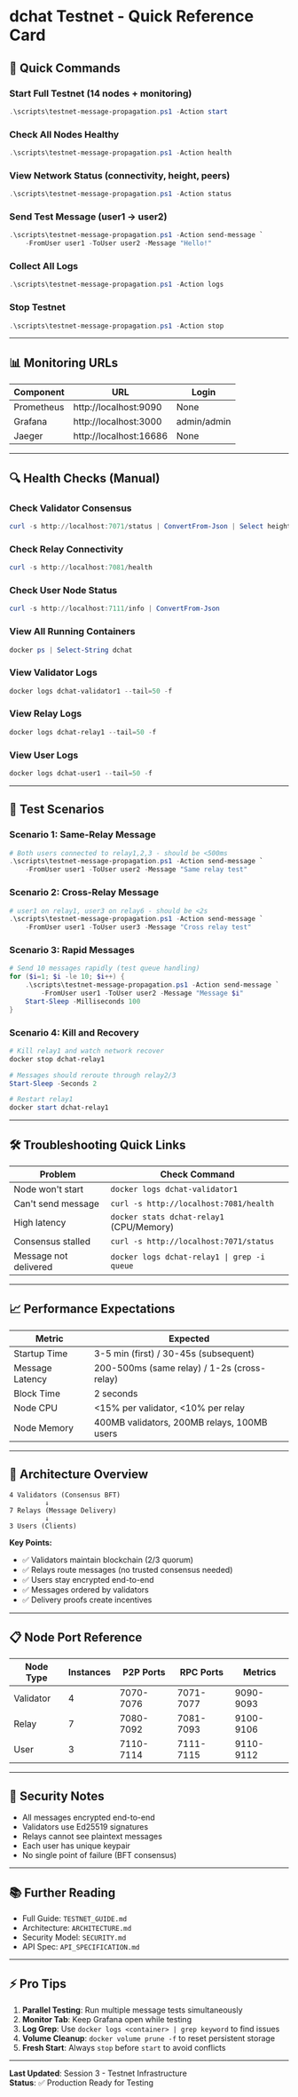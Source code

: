 # dchat Testnet - Quick Reference Card

## 🚀 Quick Commands

### Start Full Testnet (14 nodes + monitoring)
```powershell
.\scripts\testnet-message-propagation.ps1 -Action start
```

### Check All Nodes Healthy
```powershell
.\scripts\testnet-message-propagation.ps1 -Action health
```

### View Network Status (connectivity, height, peers)
```powershell
.\scripts\testnet-message-propagation.ps1 -Action status
```

### Send Test Message (user1 → user2)
```powershell
.\scripts\testnet-message-propagation.ps1 -Action send-message `
    -FromUser user1 -ToUser user2 -Message "Hello!"
```

### Collect All Logs
```powershell
.\scripts\testnet-message-propagation.ps1 -Action logs
```

### Stop Testnet
```powershell
.\scripts\testnet-message-propagation.ps1 -Action stop
```

---

## 📊 Monitoring URLs

| Component | URL | Login |
|-----------|-----|-------|
| Prometheus | http://localhost:9090 | None |
| Grafana | http://localhost:3000 | admin/admin |
| Jaeger | http://localhost:16686 | None |

---

## 🔍 Health Checks (Manual)

### Check Validator Consensus
```powershell
curl -s http://localhost:7071/status | ConvertFrom-Json | Select height, peers
```

### Check Relay Connectivity
```powershell
curl -s http://localhost:7081/health
```

### Check User Node Status
```powershell
curl -s http://localhost:7111/info | ConvertFrom-Json
```

### View All Running Containers
```powershell
docker ps | Select-String dchat
```

### View Validator Logs
```powershell
docker logs dchat-validator1 --tail=50 -f
```

### View Relay Logs
```powershell
docker logs dchat-relay1 --tail=50 -f
```

### View User Logs
```powershell
docker logs dchat-user1 --tail=50 -f
```

---

## 📝 Test Scenarios

### Scenario 1: Same-Relay Message
```powershell
# Both users connected to relay1,2,3 - should be <500ms
.\scripts\testnet-message-propagation.ps1 -Action send-message `
    -FromUser user1 -ToUser user2 -Message "Same relay test"
```

### Scenario 2: Cross-Relay Message
```powershell
# user1 on relay1, user3 on relay6 - should be <2s
.\scripts\testnet-message-propagation.ps1 -Action send-message `
    -FromUser user1 -ToUser user3 -Message "Cross relay test"
```

### Scenario 3: Rapid Messages
```powershell
# Send 10 messages rapidly (test queue handling)
for ($i=1; $i -le 10; $i++) {
    .\scripts\testnet-message-propagation.ps1 -Action send-message `
        -FromUser user1 -ToUser user2 -Message "Message $i"
    Start-Sleep -Milliseconds 100
}
```

### Scenario 4: Kill and Recovery
```powershell
# Kill relay1 and watch network recover
docker stop dchat-relay1

# Messages should reroute through relay2/3
Start-Sleep -Seconds 2

# Restart relay1
docker start dchat-relay1
```

---

## 🛠️ Troubleshooting Quick Links

| Problem | Check Command |
|---------|---------------|
| Node won't start | `docker logs dchat-validator1` |
| Can't send message | `curl -s http://localhost:7081/health` |
| High latency | `docker stats dchat-relay1` (CPU/Memory) |
| Consensus stalled | `curl -s http://localhost:7071/status` |
| Message not delivered | `docker logs dchat-relay1 \| grep -i queue` |

---

## 📈 Performance Expectations

| Metric | Expected |
|--------|----------|
| Startup Time | 3-5 min (first) / 30-45s (subsequent) |
| Message Latency | 200-500ms (same relay) / 1-2s (cross-relay) |
| Block Time | 2 seconds |
| Node CPU | <15% per validator, <10% per relay |
| Node Memory | 400MB validators, 200MB relays, 100MB users |

---

## 🎯 Architecture Overview

```
4 Validators (Consensus BFT)
         ↓
7 Relays (Message Delivery)
         ↓
3 Users (Clients)
```

**Key Points:**
- ✅ Validators maintain blockchain (2/3 quorum)
- ✅ Relays route messages (no trusted consensus needed)
- ✅ Users stay encrypted end-to-end
- ✅ Messages ordered by validators
- ✅ Delivery proofs create incentives

---

## 📋 Node Port Reference

| Node Type | Instances | P2P Ports | RPC Ports | Metrics |
|-----------|-----------|-----------|-----------|---------|
| Validator | 4 | 7070-7076 | 7071-7077 | 9090-9093 |
| Relay | 7 | 7080-7092 | 7081-7093 | 9100-9106 |
| User | 3 | 7110-7114 | 7111-7115 | 9110-9112 |

---

## 🔐 Security Notes

- All messages encrypted end-to-end
- Validators use Ed25519 signatures
- Relays cannot see plaintext messages
- Each user has unique keypair
- No single point of failure (BFT consensus)

---

## 📚 Further Reading

- Full Guide: `TESTNET_GUIDE.md`
- Architecture: `ARCHITECTURE.md`
- Security Model: `SECURITY.md`
- API Spec: `API_SPECIFICATION.md`

---

## ⚡ Pro Tips

1. **Parallel Testing**: Run multiple message tests simultaneously
2. **Monitor Tab**: Keep Grafana open while testing
3. **Log Grep**: Use `docker logs <container> | grep keyword` to find issues
4. **Volume Cleanup**: `docker volume prune -f` to reset persistent storage
5. **Fresh Start**: Always `stop` before `start` to avoid conflicts

---

**Last Updated**: Session 3 - Testnet Infrastructure  
**Status**: ✅ Production Ready for Testing
